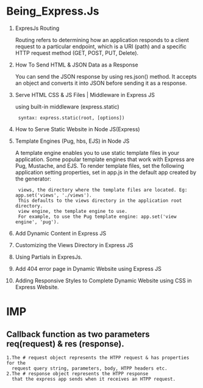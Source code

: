 # Being_Express.Js


1. ExpresJs Routing

	Routing refers to determining how an application responds to a client request to a particular endpoint,
	which is a URI (path) and a specific HTTP request method (GET, POST, PUT, Delete).
	
2. 	How To Send HTML & JSON Data as a Response

	You can send the JSON response by using res.json() method. It accepts an object and converts it into JSON before sending it as a response.
	
3. Serve HTML CSS & JS Files | Middleware in Express JS
	
	using built-in middleware (express.static)
		
		syntax: express.static(root, [options])
		
4. How to Serve Static Website in Node JS(Express)

5. Template Engines (Pug, hbs, EJS) in Node JS
	
	A template engine enables you to use static template files in your application.
	Some popular template engines that work with Express are Pug, Mustache, and EJS.
	To render template files, set the following application setting properties, set in app.js in the default app created by the generator:

		views, the directory where the template files are located. Eg: app.set('views', './views').
		This defaults to the views directory in the application root directory.
		view engine, the template engine to use.
		For example, to use the Pug template engine: app.set('view engine', 'pug').

6. Add Dynamic Content in Express JS

7. Customizing the Views Directory in Express JS

8. Using Partials in ExpresJs.

9. Add 404 error page in Dynamic Website using Express JS

10. Adding Responsive Styles to Complete Dynamic Website using CSS in Express Website.



# IMP

## Callback function as two parameters req(request) & res (response).
	1.The # request object represents the HTPP request & has properties for the
	  request query string, parameters, body, HTPP headers etc.
	2.The # response object represents the HTPP response
	  that the express app sends when it receives an HTPP request.
		
